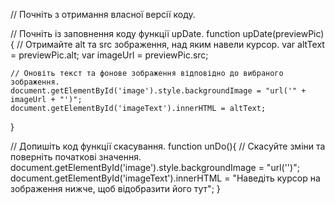 // Почніть з отримання власної версії коду.

// Почніть із заповнення коду функції upDate.
function upDate(previewPic){
    // Отримайте alt та src зображення, над яким навели курсор.
    var altText = previewPic.alt;
    var imageUrl = previewPic.src;

    // Оновіть текст та фонове зображення відповідно до вибраного зображення.
    document.getElementById('image').style.backgroundImage = "url('" + imageUrl + "')";
    document.getElementById('imageText').innerHTML = altText;
}

// Допишіть код функції скасування.
function unDo(){
    // Скасуйте зміни та поверніть початкові значення.
    document.getElementById('image').style.backgroundImage = "url('')";
    document.getElementById('imageText').innerHTML = "Наведіть курсор на зображення нижче, щоб відобразити його тут";
}

